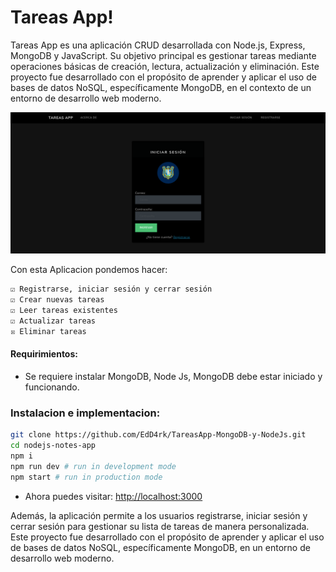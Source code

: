 # Tareas App!

Tareas App es una aplicación CRUD desarrollada con Node.js, Express, MongoDB y JavaScript. Su objetivo principal es gestionar tareas mediante operaciones básicas de creación, lectura, actualización y eliminación. Este proyecto fue desarrollado con el propósito de aprender y aplicar el uso de bases de datos NoSQL, específicamente MongoDB, en el contexto de un entorno de desarrollo web moderno. 

![](docs/ScreenshotTareasApp.png)

Con esta Aplicacion pondemos hacer:

```bash
☑ Registrarse, iniciar sesión y cerrar sesión
☑ Crear nuevas tareas
☑ Leer tareas existentes
☑ Actualizar tareas
☒ Eliminar tareas
```
#### Requirimientos:

* Se requiere instalar MongoDB, Node Js, MongoDB debe estar iniciado y funcionando.

### Instalacion e implementacion:

```sh
git clone https://github.com/EdD4rk/TareasApp-MongoDB-y-NodeJs.git
cd nodejs-notes-app
npm i
npm run dev # run in development mode
npm start # run in production mode
```
* Ahora puedes visitar: <a target="_blank" href="http://localhost:4000">http://localhost:3000</a>

Además, la aplicación permite a los usuarios registrarse, iniciar sesión y cerrar sesión para gestionar su lista de tareas de manera personalizada. Este proyecto fue desarrollado con el propósito de aprender y aplicar el uso de bases de datos NoSQL, específicamente MongoDB, en un entorno de desarrollo web moderno.
